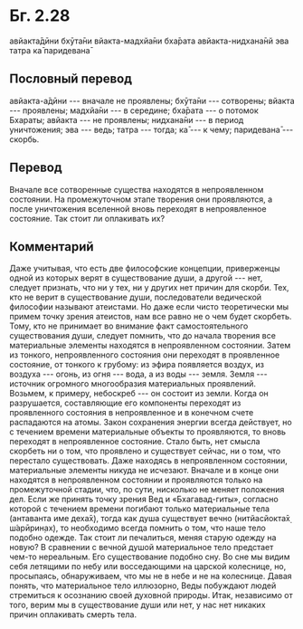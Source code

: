 # Бг. 2.28

авйакта̄дӣни бхӯта̄ни
вйакта-мадхйа̄ни бха̄рата
авйакта-нидхана̄нй эва
татра ка̄ паридевана̄

## Пословный перевод

авйакта-а̄дӣни --- вначале не проявлены; бхӯта̄ни --- сотворены; вйакта
--- проявлены; мадхйа̄ни --- в середине; бха̄рата --- о потомок Бхараты;
авйакта --- не проявлены; нидхана̄ни --- в период уничтожения; эва ---
ведь; татра --- тогда; ка̄ --- к чему; паридевана̄ --- скорбь.

## Перевод

Вначале все сотворенные существа находятся в непроявленном состоянии. На
промежуточном этапе творения они проявляются, а после уничтожения
вселенной вновь переходят в непроявленное состояние. Так стоит ли
оплакивать их?

## Комментарий

Даже учитывая, что есть две философские концепции, приверженцы одной из
которых верят в существование души, а другой --- нет, следует признать,
что ни у тех, ни у других нет причин для скорби. Тех, кто не верит в
существование души, последователи ведической философии называют
атеистами. Но даже если чисто теоретически мы примем точку зрения
атеистов, нам все равно не о чем будет скорбеть. Тому, кто не принимает
во внимание факт самостоятельного существования души, следует помнить,
что до начала творения все материальные элементы находятся в
непроявленном состоянии. Затем из тонкого, непроявленного состояния они
переходят в проявленное состояние, от тонкого к грубому: из эфира
появляется воздух, из воздуха --- огонь, из огня --- вода, а из воды ---
земля. Земля --- источник огромного многообразия материальных
проявлений. Возьмем, к примеру, небоскреб --- он состоит из земли. Когда
он разрушается, составляющие его компоненты переходят из проявленного
состояния в непроявленное и в конечном счете распадаются на атомы. Закон
сохранения энергии всегда действует, но с течением времени материальные
объекты то проявляются, то вновь переходят в непроявленное состояние.
Стало быть, нет смысла скорбеть ни о том, что проявлено и существует
сейчас, ни о том, что перестало существовать. Даже находясь в
непроявленном состоянии, материальные элементы никуда не исчезают.
Вначале и в конце они находятся в непроявленном состоянии и проявляются
только на промежуточной стадии, что, по сути, нисколько не меняет
положения дел. Если же принять точку зрения Вед и «Бхагавад-гиты»,
согласно которой с течением времени погибают только материальные тела
(антаванта име деха̄х̣), тогда как душа существует вечно (нитйасйокта̄х̣
ш́арӣрин̣ах̣), то необходимо всегда помнить о том, что наше тело подобно
одежде. Так стоит ли печалиться, меняя старую одежду на новую? В
сравнении с вечной душой материальное тело предстает чем-то нереальным.
Его существование подобно сну. Во сне мы видим себя летящими по небу или
восседающими на царской колеснице, но, просыпаясь, обнаруживаем, что мы
не в небе и не на колеснице. Давая понять, что материальное тело
иллюзорно, Веды побуждают людей стремиться к осознанию своей духовной
природы. Итак, независимо от того, верим мы в существование души или
нет, у нас нет никаких причин оплакивать смерть тела.

